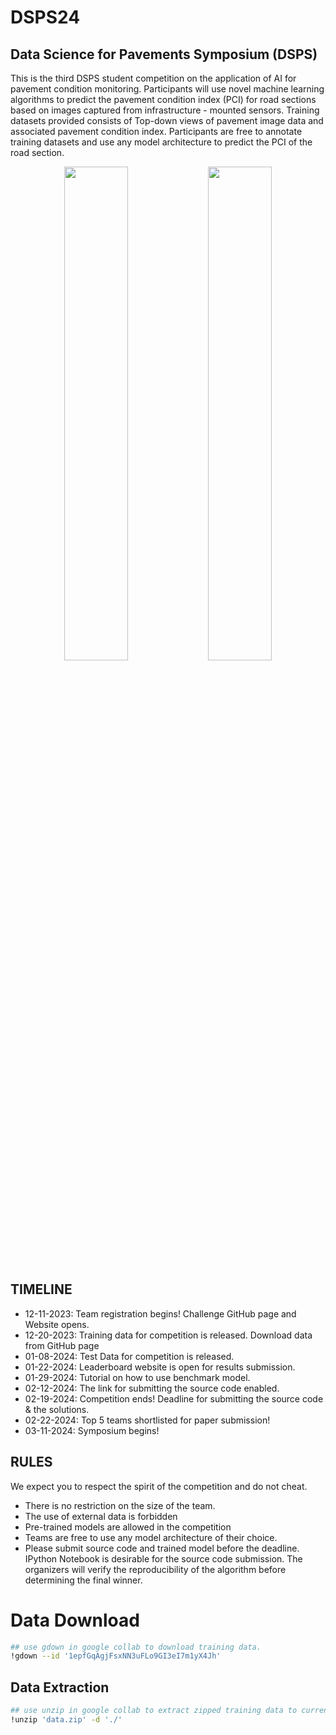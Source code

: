 # DSPS24

## Data Science for Pavements Symposium (DSPS)

This is the third DSPS student competition on the application of AI for pavement condition monitoring. Participants will use novel machine learning algorithms to predict the pavement condition index (PCI) for road sections based on images captured from infrastructure - mounted sensors. Training datasets provided consists of Top-down views of pavement image data and associated pavement condition index. Participants are free to annotate training datasets and use any model architecture to predict the PCI of the road section.

 <div align="center">
    <a>
        <img src="https://github.com/UM-Titan/DSPS/blob/main_dev/gif2.gif" width="45%"/>
    </a>
    <a>
        <img src="https://github.com/UM-Titan/DSPS/blob/main/dsps.gif" width="45%"/>
    </a>
    
</div> 

## <summary>TIMELINE </summary>
* 12-11-2023: Team registration begins! Challenge GitHub page and Website opens.
* 12-20-2023: Training data for competition is released. Download data from GitHub page
* 01-08-2024: Test Data for competition is released.
* 01-22-2024: Leaderboard website is open for results submission.
* 01-29-2024: Tutorial on how to use benchmark model.
* 02-12-2024: The link for submitting the source code enabled.
* 02-19-2024: Competition ends! Deadline for submitting the source code & the solutions.
* 02-22-2024: Top 5 teams shortlisted for paper submission!
* 03-11-2024: Symposium begins!

## <summary> RULES </summary>
We expect you to respect the spirit of the competition and do not cheat.
* There is no restriction on the size of the team.
* The use of external data is forbidden
* Pre-trained models are allowed in the competition
* Teams are free to use any model architecture of their choice. 
* Please submit source code and trained model before the deadline. IPython Notebook is desirable for the source code submission. The organizers will verify the reproducibility of the algorithm before determining the final winner.


# Data Download
```bash
## use gdown in google collab to download training data. 
!gdown --id '1epfGqAgjFsxNN3uFLo9GI3eI7m1yX4Jh'
```

## Data Extraction 
```bash
## use unzip in google collab to extract zipped training data to current directory. 
!unzip 'data.zip' -d './'
```
